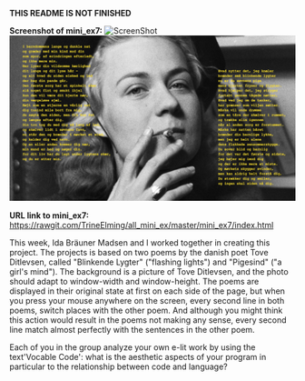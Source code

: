 **THIS README IS NOT FINISHED**

**Screenshot of mini_ex7:**
![ScreenShot](https://github.com/TrineElming/all_mini_ex/blob/master/mini_ex7/toveditlevsen.jpg)
![ScreenShot](https://github.com/TrineElming/all_mini_ex/blob/master/mini_ex7/toveditlevsen2.jpg)



**URL link to mini_ex7:**
https://rawgit.com/TrineElming/all_mini_ex/master/mini_ex7/index.html



This week, Ida Bräuner Madsen and I worked together in creating this project. The projects is based on two poems by the danish poet Tove Ditlevsen, called "Blinkende Lygter" ("flashing lights") and "Pigesind" ("a girl's mind"). The background is a picture of Tove Ditlevsen, and the photo should adapt to window-width and window-height. The poems are displayed in their original state at first on each side of the page, but when you press your mouse anywhere on the screen, every second line in both poems, switch places with the other poem. And although you might think this action would result in the poems not making any sense, every second line match almost perfectly with the sentences in the other poem.


Each of you in the group analyze your own e-lit work by using the text'Vocable Code': what is the aesthetic aspects of your program in particular to the relationship between code and language?
